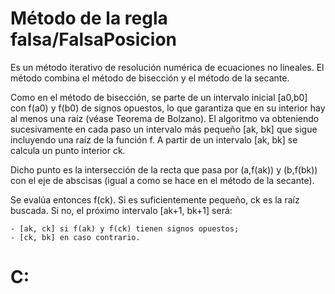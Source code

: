 # **Método de la regla falsa/FalsaPosicion**

Es un método iterativo de resolución numérica de ecuaciones no lineales. El método combina el método de bisección y el método de la secante.

Como en el método de bisección, se parte de un intervalo inicial [a0,b0] con f(a0) y f(b0) de signos opuestos, lo que garantiza que en su interior hay al menos una raíz (véase Teorema de Bolzano). El algoritmo va obteniendo sucesivamente en cada paso un intervalo más pequeño [ak, bk] que sigue incluyendo una raíz de la función f.
A partir de un intervalo [ak, bk] se calcula un punto interior ck.

Dicho punto es la intersección de la recta que pasa por (a,f(ak)) y (b,f(bk)) con el eje de abscisas (igual a como se hace en el método de la secante).

Se evalúa entonces f(ck). Si es suficientemente pequeño, ck es la raíz buscada. Si no, el próximo intervalo [ak+1, bk+1] será:

    - [ak, ck] si f(ak) y f(ck) tienen signos opuestos;
    - [ck, bk] en caso contrario.


# **C:**